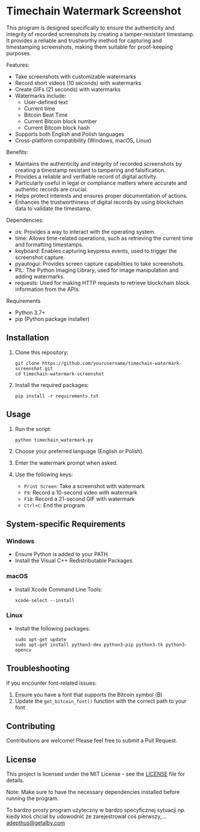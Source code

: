 # Timechain Watermark Screenshot


This program is designed specifically to ensure the authenticity and integrity of recorded screenshots by creating a tamper-resistant timestamp. It provides a reliable and trustworthy method for capturing and timestamping screenshots, making them suitable for proof-keeping purposes.

Features:

- Take screenshots with customizable watermarks
- Record short videos (10 seconds) with watermarks
- Create GIFs (21 seconds) with watermarks
- Watermarks include:
  - User-defined text
  - Current time
  - Bitcoin Beat Time
  - Current Bitcoin block number
  - Current Bitcoin block hash
- Supports both English and Polish languages
- Cross-platform compatibility (Windows, macOS, Linux)


Benefits:

- Maintains the authenticity and integrity of recorded screenshots by creating a timestamp resistant to tampering and falsification.
- Provides a reliable and verifiable record of digital activity.
- Particularly useful in legal or compliance matters where accurate and authentic records are crucial.
- Helps protect interests and ensures proper documentation of actions.
- Enhances the trustworthiness of digital records by using blockchain data to validate the timestamp.

Dependencies:

- os: Provides a way to interact with the operating system.
- time: Allows time-related operations, such as retrieving the current time and formatting timestamps.
- keyboard: Enables capturing keypress events, used to trigger the screenshot capture.
- pyautogui: Provides screen capture capabilities to take screenshots.
- PIL: The Python Imaging Library, used for image manipulation and adding watermarks.
- requests: Used for making HTTP requests to retrieve blockchain block information from the APIs.

Requirements

- Python 3.7+
- pip (Python package installer)

## Installation

1. Clone this repository:
   ```
   git clone https://github.com/yourusername/timechain-watermark-screenshot.git
   cd timechain-watermark-screenshot
   ```

2. Install the required packages:
   ```
   pip install -r requirements.txt
   ```

## Usage

1. Run the script:
   ```
   python timechain_watermark.py
   ```

2. Choose your preferred language (English or Polish).

3. Enter the watermark prompt when asked.

4. Use the following keys:
   - `Print Screen`: Take a screenshot with watermark
   - `F9`: Record a 10-second video with watermark
   - `F10`: Record a 21-second GIF with watermark
   - `Ctrl+C`: End the program

## System-specific Requirements

### Windows
- Ensure Python is added to your PATH
- Install the Visual C++ Redistributable Packages

### macOS
- Install Xcode Command Line Tools:
  ```
  xcode-select --install
  ```

### Linux
- Install the following packages:
  ```
  sudo apt-get update
  sudo apt-get install python3-dev python3-pip python3-tk python3-opencv
  ```

## Troubleshooting

If you encounter font-related issues:
1. Ensure you have a font that supports the Bitcoin symbol (₿)
2. Update the `get_bitcoin_font()` function with the correct path to your font

## Contributing

Contributions are welcome! Please feel free to submit a Pull Request.

## License

This project is licensed under the MIT License - see the [LICENSE](LICENSE) file for details.

Note: Make sure to have the necessary dependencies installed before running the program.

To bardzo prosty program użyteczny w bardzo specyficznej sytuacji np. kiedy ktoś chciał by udowodnić że zarejestrował coś pierwszy,... 
adepthus@getalby.com
